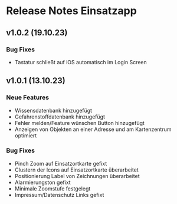 # Release Notes Einsatzapp

## v1.0.2 (19.10.23)

### Bug Fixes
- Tastatur schließt auf iOS automatisch im Login Screen

## v1.0.1 (13.10.23)

### Neue Features
- Wissensdatenbank hinzugefügt
- Gefahrenstoffdatenbank hinzugefügt
- Fehler melden/Feature wünschen Button hinzugefügt
- Anzeigen von Objekten an einer Adresse und am Kartenzentrum optimiert

### Bug Fixes
- Pinch Zoom auf Einsatzortkarte gefixt
- Clustern der Icons auf Einsatzortkarte überarbeitet
- Positionierung Label von Zeichnungen überarbeitet
- Alarmierungston gefixt
- Minimale Zoomstufe festgelegt
- Impressum/Datenschutz Links gefixt
